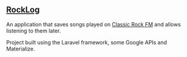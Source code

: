 ## [RockLog](http://rocklog.info.tm)

An application that saves songs played on [Classic Rock FM](http://www.rock.lt) and allows listening to them later.

Project built using the Laravel framework, some Google APIs and Materialize.
